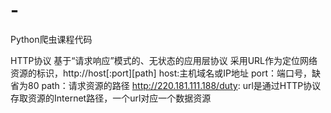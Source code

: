 # -
Python爬虫课程代码

HTTP协议
基于“请求响应”模式的、无状态的应用层协议
采用URL作为定位网络资源的标识，http://host[:port][path]
                                 host:主机域名或IP地址
                                 port：端口号，缺省为80
                                 path：请求资源的路径
http://220.181.111.188/duty:  url是通过HTTP协议存取资源的Internet路径，一个url对应一个数据资源   
